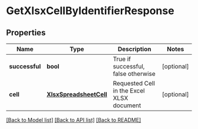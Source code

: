 # GetXlsxCellByIdentifierResponse

## Properties
Name | Type | Description | Notes
------------ | ------------- | ------------- | -------------
**successful** | **bool** | True if successful, false otherwise | [optional] 
**cell** | [**XlsxSpreadsheetCell**](XlsxSpreadsheetCell.md) | Requested Cell in the Excel XLSX document | [optional] 

[[Back to Model list]](../README.md#documentation-for-models) [[Back to API list]](../README.md#documentation-for-api-endpoints) [[Back to README]](../README.md)


